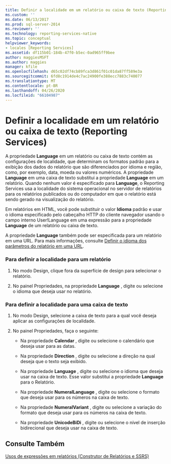 ```yaml
---
title: Definir a localidade em um relatório ou caixa de texto (Reporting Services) | Microsoft Docs
ms.custom: ''
ms.date: 06/13/2017
ms.prod: sql-server-2014
ms.reviewer: ''
ms.technology: reporting-services-native
ms.topic: conceptual
helpviewer_keywords:
- locales [Reporting Services]
ms.assetid: df115b01-184b-47f0-b5ec-0ad965ff9bee
author: maggiesMSFT
ms.author: maggies
manager: kfile
ms.openlocfilehash: d65c02df74cb89fca3d861f01c01da87ff589e3a
ms.sourcegitcommit: 6fd8c1914de4c7ac24900fe388ecc7883c740077
ms.translationtype: MT
ms.contentlocale: pt-BR
ms.lasthandoff: 04/26/2020
ms.locfileid: "66104987"
---
```

# <a name="set-the-locale-for-a-report-or-text-box-reporting-services"></a>Definir a localidade em um relatório ou caixa de texto (Reporting Services)
  A propriedade **Language** em um relatório ou caixa de texto contém as configurações de localidade, que determinam os formatos padrão para a exibição dos dados do relatório que são diferenciados por idioma e região, como, por exemplo, data, moeda ou valores numéricos. A propriedade **Language** em uma caixa de texto substitui a propriedade **Language** em um relatório. Quando nenhum valor é especificado para **Language**, o Reporting Services usa a localidade do sistema operacional no servidor de relatórios para os relatórios publicados ou do computador em que o relatório está sendo gerado na visualização do relatório.  
  
 Em relatórios em HTML, você pode substituir o valor **Idioma** padrão e usar o idioma especificado pelo cabeçalho HTTP do cliente navegador usando o campo interno User!Language em uma expressão para a propriedade **Language** de um relatório ou caixa de texto.  
  
 A propriedade **Language** também pode ser especificada para um relatório em uma URL. Para mais informações, consulte [Definir o idioma dos parâmetros do relatório em uma URL](../set-the-language-for-report-parameters-in-a-url.md).  
  
### <a name="to-set-the-locale-for-a-report"></a>Para definir a localidade para um relatório  
  
1.  No modo Design, clique fora da superfície de design para selecionar o relatório.  
  
2.  No painel Propriedades, na propriedade **Language** , digite ou selecione o idioma que deseja usar no relatório.  
  
### <a name="to-set-the-locale-for-a-text-box"></a>Para definir a localidade para uma caixa de texto  
  
1.  No modo Design, selecione a caixa de texto para a qual você deseja aplicar as configurações de localidade.  
  
2.  No painel Propriedades, faça o seguinte:  
  
    -   Na propriedade **Calendar** , digite ou selecione o calendário que deseja usar para as datas.  
  
    -   Na propriedade **Direction** , digite ou selecione a direção na qual deseja que o texto seja exibido.  
  
    -   Na propriedade **Language** , digite ou selecione o idioma que deseja usar na caixa de texto. Esse valor substitui a propriedade **Language** para o Relatório.  
  
    -   Na propriedade **NumeralLanguage** , digite ou selecione o formato que deseja usar para os números na caixa de texto.  
  
    -   Na propriedade **NumeralVariant** , digite ou selecione a variação do formato que deseja usar para os números na caixa de texto.  
  
    -   Na propriedade **UnicodeBiDi** , digite ou selecione o nível de inserção bidirecional que deseja usar na caixa de texto.  
  
## <a name="see-also"></a>Consulte Também  
 [Usos de expressões em relatórios &#40;Construtor de Relatórios e SSRS&#41;](expression-uses-in-reports-report-builder-and-ssrs.md)  
  
  
